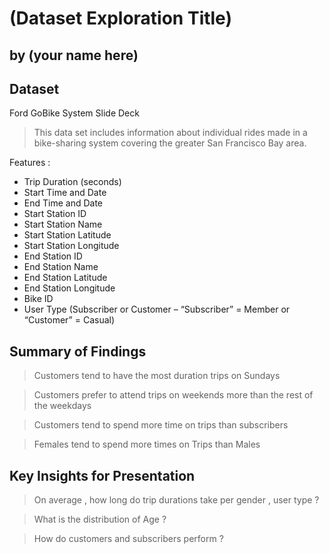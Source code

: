 # (Dataset Exploration Title)
## by (your name here)


## Dataset

Ford GoBike System Slide Deck

> This data set includes information about individual rides made in a bike-sharing system covering the greater San Francisco Bay area.

Features :

- Trip Duration (seconds)
- Start Time and Date
- End Time and Date
- Start Station ID
- Start Station Name
- Start Station Latitude
- Start Station Longitude
- End Station ID
- End Station Name
- End Station Latitude
- End Station Longitude
- Bike ID
- User Type (Subscriber or Customer – “Subscriber” = Member or “Customer” = Casual)


## Summary of Findings

>  Customers tend to have the most duration trips on Sundays 

> Customers prefer to attend trips on weekends more than the rest of the weekdays

> Customers tend to spend more time on trips than subscribers 

> Females tend to spend more times on Trips than Males 


## Key Insights for Presentation

> On average , how long do trip durations take per gender , user type ? 

> What is the distribution of Age ? 

> How do customers and subscribers perform ? 